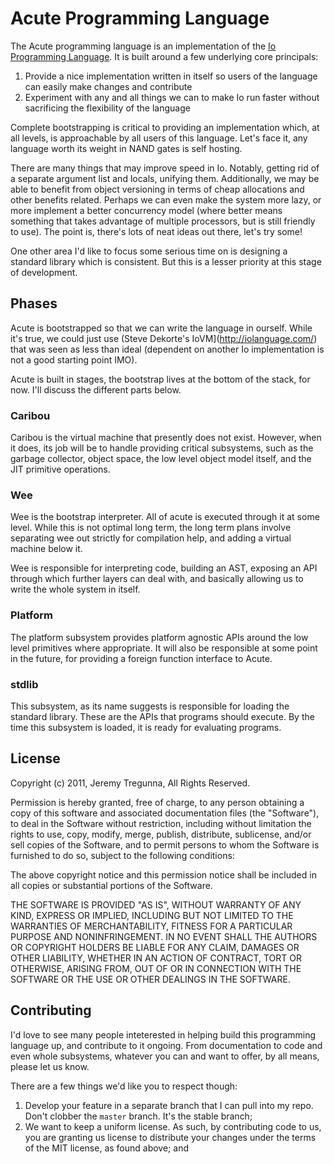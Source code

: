 # Acute Programming Language

The Acute programming language is an implementation of the [Io Programming Language](http://iolanguage.com/). It is built around
a few underlying core principals:

1. Provide a nice implementation written in itself so users of the language can easily make changes and contribute
2. Experiment with any and all things we can to make Io run faster without sacrificing the flexibility of the language

Complete bootstrapping is critical to providing an implementation which, at all levels, is approachable by all users of this language.
Let's face it, any language worth its weight in NAND gates is self hosting.

There are many things that may improve speed in Io. Notably, getting rid of a separate argument list and locals, unifying them.
Additionally, we may be able to benefit from object versioning in terms of cheap allocations and other benefits related. Perhaps we can
even make the system more lazy, or more implement a better concurrency model (where better means something that takes advantage of
multiple processors, but is still friendly to use). The point is, there's lots of neat ideas out there, let's try some!

One other area I'd like to focus some serious time on is designing a standard library which is consistent. But this is a lesser
priority at this stage of development.

## Phases

Acute is bootstrapped so that we can write the language in ourself. While it's true, we could just use (Steve Dekorte's IoVM](http://iolanguage.com/)
that was seen as less than ideal (dependent on another Io implementation is not a good starting point IMO).

Acute is built in stages, the bootstrap lives at the bottom of the stack, for now. I'll discuss the different parts below.

### Caribou

Caribou is the virtual machine that presently does not exist. However, when it does, its job will be to handle providing critical subsystems, such as
the garbage collector, object space, the low level object model itself, and the JIT primitive operations.

### Wee

Wee is the bootstrap interpreter. All of acute is executed through it at some level. While this is not optimal long term, the long term plans involve
separating wee out strictly for compilation help, and adding a virtual machine below it.

Wee is responsible for interpreting code, building an AST, exposing an API through which further layers can deal with, and basically allowing us to
write the whole system in itself.

### Platform

The platform subsystem provides platform agnostic APIs around the low level primitives where appropriate. It will also be responsible at some point
in the future, for providing a foreign function interface to Acute.

### stdlib

This subsystem, as its name suggests is responsible for loading the standard library. These are the APIs that programs should execute. By the time
this subsystem is loaded, it is ready for evaluating programs.

## License

Copyright (c) 2011, Jeremy Tregunna, All Rights Reserved.

Permission is hereby granted, free of charge, to any person obtaining
a copy of this software and associated documentation files (the
"Software"), to deal in the Software without restriction, including
without limitation the rights to use, copy, modify, merge, publish,
distribute, sublicense, and/or sell copies of the Software, and to
permit persons to whom the Software is furnished to do so, subject to
the following conditions:

The above copyright notice and this permission notice shall be
included in all copies or substantial portions of the Software.

THE SOFTWARE IS PROVIDED "AS IS", WITHOUT WARRANTY OF ANY KIND,
EXPRESS OR IMPLIED, INCLUDING BUT NOT LIMITED TO THE WARRANTIES OF
MERCHANTABILITY, FITNESS FOR A PARTICULAR PURPOSE AND
NONINFRINGEMENT. IN NO EVENT SHALL THE AUTHORS OR COPYRIGHT HOLDERS BE
LIABLE FOR ANY CLAIM, DAMAGES OR OTHER LIABILITY, WHETHER IN AN ACTION
OF CONTRACT, TORT OR OTHERWISE, ARISING FROM, OUT OF OR IN CONNECTION
WITH THE SOFTWARE OR THE USE OR OTHER DEALINGS IN THE SOFTWARE.

## Contributing

I'd love to see many people inteterested in helping build this programming language up, and contribute to it ongoing. From documentation
to code and even whole subsystems, whatever you can and want to offer, by all means, please let us know.

There are a few things we'd like you to respect though:

1. Develop your feature in a separate branch that I can pull into my repo. Don't clobber the `master` branch. It's the stable branch;
2. We want to keep a uniform license. As such, by contributing code to us, you are granting us license to distribute your changes under
the terms of the MIT license, as found above; and